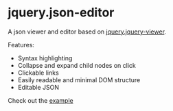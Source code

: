 # jquery.json-editor
A json viewer and editor based on [jquery.jquery-viewer](https://github.com/abodelot/jquery.json-viewer).

Features:

* Syntax highlighting
* Collapse and expand child nodes on click
* Clickable links
* Easily readable and minimal DOM structure
* Editable JSON

Check out the [example](https://dblate.github.io/jquery.json-editor/)

